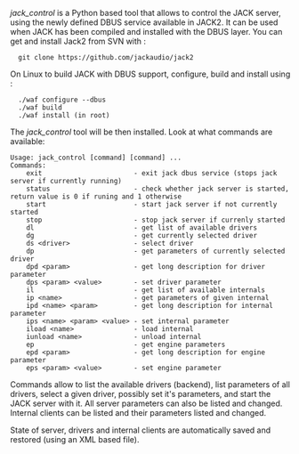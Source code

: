 _jack_control_ is a Python based tool that allows to control the JACK server, using the newly defined DBUS service available in JACK2. It can be used when JACK has been compiled and installed with the DBUS layer. You can get and install Jack2 from SVN with :
	
	  git clone https://github.com/jackaudio/jack2
	
  On Linux to build JACK with DBUS support, configure, build and install using :
	
	  ./waf configure --dbus
	  ./waf build
	  ./waf install (in root)
	

The _jack_control_ tool will be then installed. Look at what commands are available:

	
	Usage: jack_control [command] [command] ...
	Commands:
	    exit                       - exit jack dbus service (stops jack server if currently running)
	    status                     - check whether jack server is started, return value is 0 if runing and 1 otherwise
	    start                      - start jack server if not currently started
	    stop                       - stop jack server if currenly started
	    dl                         - get list of available drivers
	    dg                         - get currently selected driver
	    ds <driver>                - select driver
	    dp                         - get parameters of currently selected driver
	    dpd <param>                - get long description for driver parameter
	    dps <param> <value>        - set driver parameter
	    il                         - get list of available internals
	    ip <name>                  - get parameters of given internal
	    ipd <name> <param>         - get long description for internal parameter
	    ips <name> <param> <value> - set internal parameter
	    iload <name>               - load internal
	    iunload <name>             - unload internal
	    ep                         - get engine parameters
	    epd <param>                - get long description for engine parameter
	    eps <param> <value>        - set engine parameter
	

Commands allow to list the available drivers (backend), list parameters of all drivers, select a given driver, possibly set it's parameters, and start the JACK server with it. All server parameters can also be listed and changed. Internal clients can be listed and their parameters listed and changed.

State of server, drivers and internal clients are automatically saved and restored (using an XML based file).
